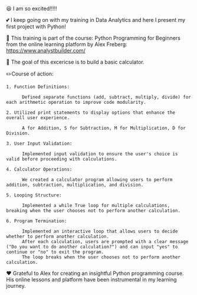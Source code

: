 😆 I am so excited!!!!!

💕 I keep going on with my training in Data Analytics and here I present my first project with Python!
  
💾 This training is part of the course: Python Programming for Beginners from the online learning platform by Alex Freberg: https://www.analystbuilder.com/ 

🏧 The goal of this excericse is to build a basic calculator. 


✏️Course of action: 
  
    1. Function Definitions:

          Defined separate functions (add, subtract, multiply, divide) for each arithmetic operation to improve code modularity.

    2. Utilized print statements to display options that enhance the overall user experience.
          
          A for Addition, S for Subtraction, M for Multiplication, D for Division. 
     
    3. User Input Validation:

          Implemented input validation to ensure the user's choice is valid before proceeding with calculations.

    4. Calculator Operations:

          We created a calculator program allowing users to perform addition, subtraction, multiplication, and division.

    5. Looping Structure:

          Implemented a while True loop for multiple calculations, breaking when the user chooses not to perform another calculation.    

    6. Program Termination:

          Implemented an interactive loop that allows users to decide whether to perform another calculation. 
          After each calculation, users are prompted with a clear message ("Do you want to do another calculation?") and can input "yes" to continue or "no" to exit the program. 
          The loop breaks when the user chooses not to perform another calculation. 

♥️ Grateful to Alex for creating an insightful Python programming course. His online lessons and platform have been instrumental in my learning journey.
     
